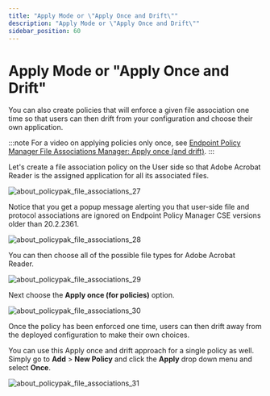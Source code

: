 ```yaml
---
title: "Apply Mode or \"Apply Once and Drift\""
description: "Apply Mode or \"Apply Once and Drift\""
sidebar_position: 60
---
```


# Apply Mode or "Apply Once and Drift"

You can also create policies that will enforce a given file association one time so that users can
then drift from your configuration and choose their own application.

:::note
For a video on applying policies only once, see
[Endpoint Policy Manager File Associations Manager: Apply once (and drift)](/docs/endpointpolicymanager/components/fileassociationsmanager/videolearningcenter/gettingstarted/applyonce.md).
:::


Let's create a file association policy on the User side so that Adobe Acrobat Reader is the assigned
application for all its associated files.

![about_policypak_file_associations_27](/images/endpointpolicymanager/fileassociations/about_endpointpolicymanager_file_associations_27.webp)

Notice that you get a popup message alerting you that user-side file and protocol associations are
ignored on Endpoint Policy Manager CSE versions older than 20.2.2361.

![about_policypak_file_associations_28](/images/endpointpolicymanager/fileassociations/about_endpointpolicymanager_file_associations_28.webp)

You can then choose all of the possible file types for Adobe Acrobat Reader.

![about_policypak_file_associations_29](/images/endpointpolicymanager/fileassociations/about_endpointpolicymanager_file_associations_29.webp)

Next choose the **Apply once (for policies)** option.

![about_policypak_file_associations_30](/images/endpointpolicymanager/fileassociations/about_endpointpolicymanager_file_associations_30.webp)

Once the policy has been enforced one time, users can then drift away from the deployed
configuration to make their own choices.

You can use this Apply once and drift approach for a single policy as well. Simply go to **Add** >
**New Policy** and click the **Apply** drop down menu and select **Once**.

![about_policypak_file_associations_31](/images/endpointpolicymanager/fileassociations/about_endpointpolicymanager_file_associations_31.webp)
